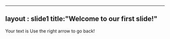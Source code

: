 ----
layout : slide1
title:"Welcome to our first slide!"
----
Your text is
Use the right arrow to go back!
